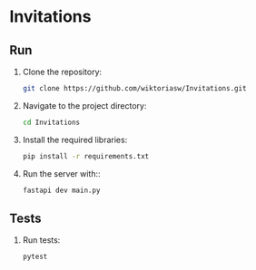 # Invitations

## Run

1. Clone the repository:
    ```bash
    git clone https://github.com/wiktoriasw/Invitations.git
    ```

2. Navigate to the project directory:
    ```bash
    cd Invitations
    ```

3. Install the required libraries:
    ```bash
    pip install -r requirements.txt
    ```

4. Run the server with::
    ```bash
    fastapi dev main.py
    ```

## Tests

1. Run tests:
    ```bash
    pytest
    ```
